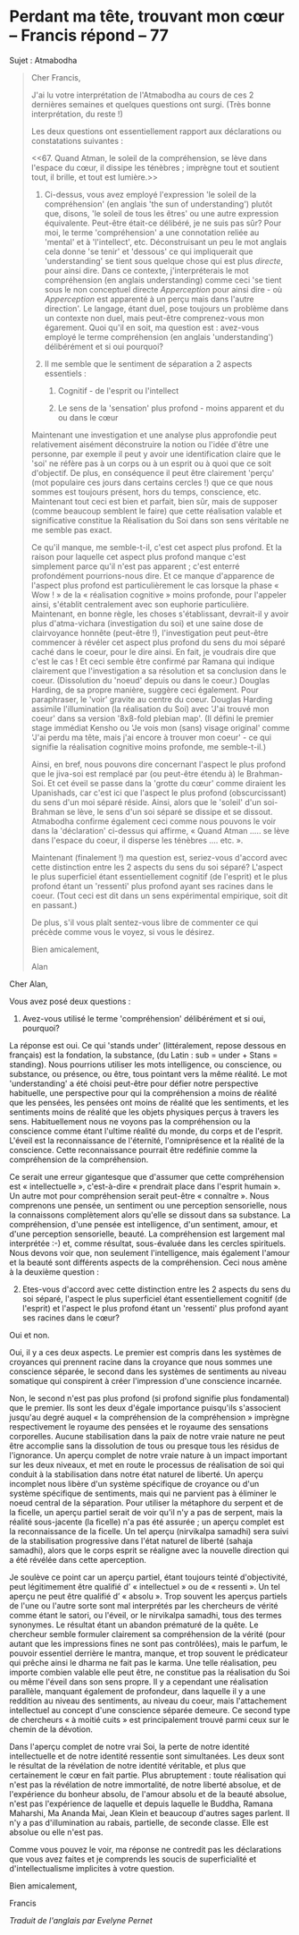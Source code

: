# Perdant ma tête, trouvant mon cœur – Francis répond – 77

Sujet : Atmabodha

>Cher Francis,
>
>J'ai lu votre interprétation de l'Atmabodha au cours de ces 2 dernières semaines et quelques questions ont surgi. (Très bonne interprétation, du reste !)
>
>Les deux questions ont essentiellement rapport aux déclarations ou constatations suivantes :
>
><<67. Quand Atman, le soleil de la compréhension, se lève dans l'espace du cœur, il dissipe les ténèbres ; imprègne tout et soutient tout, il brille, et tout est lumière.>>
>
>1. Ci-dessus, vous avez employé l'expression 'le soleil de la compréhension' (en anglais 'the sun of understanding') plutôt que, disons, 'le soleil de tous les êtres' ou une autre expression équivalente. Peut-être était-ce délibéré, je ne suis pas sûr? Pour moi, le terme 'compréhension' a une connotation reliée au 'mental' et à 'l'intellect', etc. Déconstruisant un peu le mot anglais cela donne 'se tenir' et 'dessous' ce qui impliquerait que 'understanding' se tient sous quelque chose qui est plus *directe*, pour ainsi dire. Dans ce contexte, j'interpréterais le mot compréhension (en anglais understanding) comme ceci 'se tient sous le non conceptuel directe *Apperception* pour ainsi dire - où *Apperception* est apparenté à un perçu mais dans l'autre direction'. Le langage, étant duel, pose toujours un problème dans un contexte non duel, mais peut-être comprenez-vous mon égarement. Quoi qu'il en soit, ma question est : avez-vous employé le terme compréhension (en anglais 'understanding') délibérément et si oui pourquoi?
>
>2. Il me semble que le sentiment de séparation a 2 aspects essentiels :
>
>    1. Cognitif - de l'esprit ou l'intellect
>
>    2. Le sens de la 'sensation' plus profond - moins apparent et du ou dans le cœur
>
>Maintenant une investigation et une analyse plus approfondie peut relativement aisément déconstruire la notion ou l'idée d'être une personne, par exemple il peut y avoir une identification claire que le 'soi' ne réfère pas à un corps ou à un esprit ou à quoi que ce soit d'objectif. De plus, en conséquence il peut être clairement 'perçu' (mot populaire ces jours dans certains cercles !) que ce que nous sommes est toujours présent, hors du temps, conscience, etc. Maintenant tout ceci est bien et parfait, bien sûr, mais de supposer (comme beaucoup semblent le faire) que cette réalisation valable et significative constitue la Réalisation du Soi dans son sens véritable ne me semble pas exact.
>
>Ce qu'il manque, me semble-t-il, c'est cet aspect plus profond. Et la raison pour laquelle cet aspect plus profond manque c'est simplement parce qu'il n'est pas apparent ; c'est enterré profondément pourrions-nous dire. Et ce manque d'apparence de l'aspect plus profond est particulièrement le cas lorsque la phase « Wow ! » de la « réalisation cognitive » moins profonde, pour l'appeler ainsi, s'établit centralement avec son euphorie particulière. Maintenant, en bonne règle, les choses s'établissant, devrait-il y avoir plus d'atma-vichara (investigation du soi) et une saine dose de clairvoyance honnête (peut-être !), l'investigation peut peut-être commencer à révéler cet aspect plus profond du sens du moi séparé caché dans le coeur, pour le dire ainsi. En fait, je voudrais dire que c'est le cas ! Et ceci semble être confirmé par Ramana qui indique clairement que l'investigation a sa résolution et sa conclusion dans le coeur. (Dissolution du 'noeud' depuis ou dans le coeur.) Douglas Harding, de sa propre manière, suggère ceci également. Pour paraphraser, le 'voir' gravite au centre du coeur. Douglas Harding assimile l'illumination (la réalisation du Soi) avec 'J'ai trouvé mon coeur' dans sa version '8x8-fold plebian map'. (Il défini le premier stage immédiat Kensho ou 'Je vois mon (sans) visage original' comme 'J'ai perdu ma tête, mais j'ai encore à trouver mon coeur' - ce qui signifie la réalisation cognitive moins profonde, me semble-t-il.)
>
>Ainsi, en bref, nous pouvons dire concernant l'aspect le plus profond que le jiva-soi est remplacé par (ou peut-être étendu à) le Brahman-Soi. Et cet éveil se passe dans la 'grotte du cœur' comme diraient les Upanishads, car c'est ici que l'aspect le plus profond (obscurcissant) du sens d'un moi séparé réside. Ainsi, alors que le 'soleil' d'un soi-Brahman se lève, le sens d'un soi séparé se dissipe et se dissout. Atmabodha confirme également ceci comme nous pouvons le voir dans la 'déclaration' ci-dessus qui affirme, « Quand Atman ..... se lève dans l'espace du coeur, il disperse les ténèbres .... etc. ».
>
>Maintenant (finalement !) ma question est, seriez-vous d'accord avec cette distinction entre les 2 aspects du sens du soi séparé? L'aspect le plus superficiel étant essentiellement cognitif (de l'esprit) et le plus profond étant un 'ressenti' plus profond ayant ses racines dans le coeur. (Tout ceci est dit dans un sens expérimental empirique, soit dit en passant.)
>
>De plus, s'il vous plaît sentez-vous libre de commenter ce qui précède comme vous le voyez, si vous le désirez.
>
>Bien amicalement,
>
>Alan

Cher Alan,

Vous avez posé deux questions :

1. Avez-vous utilisé le terme 'compréhension' délibérément et si oui, pourquoi?

La réponse est oui. Ce qui 'stands under' (littéralement, repose dessous en français) est la fondation, la substance, (du Latin : sub = under + Stans = standing). Nous pourrions utiliser les mots intelligence, ou conscience, ou substance, ou présence, ou être, tous pointant vers la même réalité. Le mot 'understanding' a été choisi peut-être pour défier notre perspective habituelle, une perspective pour qui la compréhension a moins de réalité que les pensées, les pensées ont moins de réalité que les sentiments, et les sentiments moins de réalité que les objets physiques perçus à travers les sens. Habituellement nous ne voyons pas la compréhension ou la conscience comme étant l'ultime réalité du monde, du corps et de l'esprit. L'éveil est la reconnaissance de l'éternité, l'omniprésence et la réalité de la conscience. Cette reconnaissance pourrait être redéfinie comme la compréhension de la compréhension.

Ce serait une erreur gigantesque que d'assumer que cette compréhension est « intellectuelle », c'est-à-dire « prendrait place dans l'esprit humain ». Un autre mot pour compréhension serait peut-être « connaître ». Nous comprenons une pensée, un sentiment ou une perception sensorielle, nous la connaissons complètement alors qu'elle se dissout dans sa substance. La compréhension, d'une pensée est intelligence, d'un sentiment, amour, et d'une perception sensorielle, beauté. La compréhension est largement mal interprétée :-) et, comme résultat, sous-évaluée dans les cercles spirituels. Nous devons voir que, non seulement l'intelligence, mais également l'amour et la beauté sont différents aspects de la compréhension. Ceci nous amène à la deuxième question :

2. Etes-vous d'accord avec cette distinction entre les 2 aspects du sens du soi séparé, l'aspect le plus superficiel étant essentiellement cognitif (de l'esprit) et l'aspect le plus profond étant un 'ressenti' plus profond ayant ses racines dans le cœur?

Oui et non.

Oui, il y a ces deux aspects. Le premier est compris dans les systèmes de croyances qui prennent racine dans la croyance que nous sommes une conscience séparée, le second dans les systèmes de sentiments au niveau somatique qui conspirent à créer l'impression d'une conscience incarnée.

Non, le second n'est pas plus profond (si profond signifie plus fondamental) que le premier. Ils sont les deux d'égale importance puisqu'ils s'associent jusqu'au degré auquel « la compréhension de la compréhension » imprègne respectivement le royaume des pensées et le royaume des sensations corporelles. Aucune stabilisation dans la paix de notre vraie nature ne peut être accomplie sans la dissolution de tous ou presque tous les résidus de l'ignorance. Un aperçu complet de notre vraie nature à un impact important sur les deux niveaux, et met en route le processus de réalisation de soi qui conduit à la stabilisation dans notre état naturel de liberté. Un aperçu incomplet nous libère d'un système spécifique de croyance ou d'un système spécifique de sentiments, mais qui ne parvient pas à éliminer le noeud central de la séparation. Pour utiliser la métaphore du serpent et de la ficelle, un aperçu partiel serait de voir qu'il n'y a pas de serpent, mais la réalité sous-jacente (la ficelle) n'a pas été assurée ; un aperçu complet est la reconnaissance de la ficelle. Un tel aperçu (nirvikalpa samadhi) sera suivi de la stabilisation progressive dans l'état naturel de liberté (sahaja samadhi), alors que le corps esprit se réaligne avec la nouvelle direction qui a été révélée dans cette aperception.

Je soulève ce point car un aperçu partiel, étant toujours teinté d'objectivité, peut légitimement être qualifié d’ « intellectuel » ou de « ressenti ». Un tel aperçu ne peut être qualifié d’ « absolu ». Trop souvent les aperçus partiels de l'une ou l'autre sorte sont mal interprétés par les chercheurs de vérité comme étant le satori, ou l'éveil, or le nirvikalpa samadhi, tous des termes synonymes. Le résultat étant un abandon prématuré de la quête. Le chercheur semble formuler clairement sa compréhension de la vérité (pour autant que les impressions fines ne sont pas contrôlées), mais le parfum, le pouvoir essentiel derrière le mantra, manque, et trop souvent le prédicateur qui prêche ainsi le dharma ne fait pas le karma. Une telle réalisation, peu importe combien valable elle peut être, ne constitue pas la réalisation du Soi ou même l'éveil dans son sens propre. Il y a cependant une réalisation parallèle, manquant également de profondeur, dans laquelle il y a une reddition au niveau des sentiments, au niveau du coeur, mais l'attachement intellectuel au concept d'une conscience séparée demeure. Ce second type de chercheurs « à moitié cuits » est principalement trouvé parmi ceux sur le chemin de la dévotion.

Dans l'aperçu complet de notre vrai Soi, la perte de notre identité intellectuelle et de notre identité ressentie sont simultanées. Les deux sont le résultat de la révélation de notre identité véritable, et plus que certainement le cœur en fait partie. Plus abruptement : toute réalisation qui n'est pas la révélation de notre immortalité, de notre liberté absolue, et de l'expérience du bonheur absolu, de l'amour absolu et de la beauté absolue, n'est pas l'expérience de laquelle et depuis laquelle le Buddha, Ramana Maharshi, Ma Ananda Mai, Jean Klein et beaucoup d'autres sages parlent. Il n'y a pas d'illumination au rabais, partielle, de seconde classe. Elle est absolue ou elle n'est pas.

Comme vous pouvez le voir, ma réponse ne contredit pas les déclarations que vous avez faites et je comprends les soucis de superficialité et d'intellectualisme implicites à votre question.

Bien amicalement,

Francis

_Traduit de l'anglais par Evelyne Pernet_

